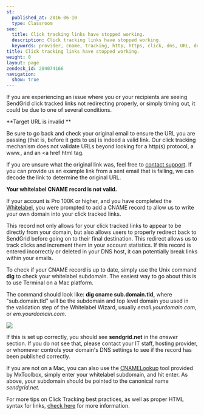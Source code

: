 ```yaml
---
st:
  published_at: 2016-06-10
  type: Classroom
seo:
  title: Click tracking links have stopped working.
  description: Click tracking links have stopped working.
  keywords: provider, cname, tracking, http, https, click, dns, URL, domain, new, redirect, links, stopped, working, syntax, website, hosting, broken, change
title: Click tracking links have stopped working.
weight: 0
layout: page
zendesk_id: 204074166
navigation:
  show: true
---
```


If you are experiencing an issue where you or your recipients are seeing SendGrid click tracked links not redirecting properly, or simply timing out, it could be due to one of several conditions.

 

**Target URL is invalid **

Be sure to go back and check your original email to ensure the URL you are passing (that is, before it gets to us) is indeed a valid link. Our click tracking mechanism does not validate URLs beyond looking for a http(s) protocol, a www., and an <a href html tag.

If you are unsure what the original link was, feel free to [contact support](https://support.sendgrid.com). If you can provide us an example link from a sent email that is failing, we can decode the link to determine the original URL. 

 

**Your whitelabel CNAME record is not valid.**

If your account is Pro 100K or higher, and you have completed the [Whitelabel](https://sendgrid.com/whitelabel/wizard/page/2), you were prompted to add a CNAME record to allow us to write your own domain into your click tracked links.

This record not only allows for your click tracked links to appear to be directly from your domain, but also allows users to properly redirect back to SendGrid before going on to their final destination. This redirect allows us to track clicks and increment them in your account statistics. If this record is entered incorrectly or deleted in your DNS host, it can potentially break links within your emails.

To check if your CNAME record is up to date, simply use the Unix command **dig** to check your whitelabel subdomain. The easiest way to go about this is to use Terminal on a Mac platform. 

The command should look like: **dig cname sub.domain.tld,** where "sub.domain.tld" will be the subdomain and top level domain you used in the validation step of the Whitelabel Wizard, usually _email.yourdomain.com_, or _em.yourdomain.com_.

![]({{root_url}}/images/terminaldigcname.png)

If this is set up correctly, you should see **sendgrid.net** in the _answer_ section. If you do not see that, please contact your IT staff, hosting provider, or whomever controls your domain's DNS settings to see if the record has been published correctly. 


If you are not on a Mac, you can also use the [CNAMELookup](http://mxtoolbox.com/CNAMELookup.aspx) tool provided by MxToolbox, simply enter your whitelabel subdomain, and hit enter. As above, your subdomain should be pointed to the canonical name _sendgrid.net._

 

For more tips on Click Tracking best practices, as well as proper HTML syntax for links, [check here]({{root_url}}/Classroom/Track/Clicks/click_tracking_html_best_practices.html) for more information. 
